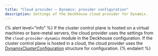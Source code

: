 ```yaml
---
title: "Cloud provider — Dynamix: provider configuration"
description: Settings of the Deckhouse cloud provider for Dynamix.
---
```


{% alert level="info" %}
If the cluster control plane is hosted on a virtual machines or bare-metal servers, the cloud provider uses the settings from the `cloud-provider-dynamix` module in the Deckhouse configuration. If the cluster control plane is hosted in a cloud, the cloud provider uses the [DynamixClusterConfiguration](#dynamixclusterconfiguration) structure for configuration.
{% endalert %}

<!-- SCHEMA -->
